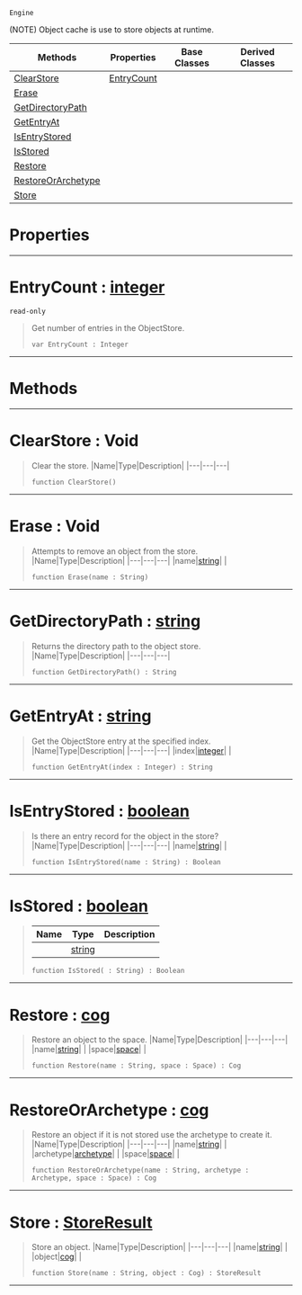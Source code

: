  `Engine`

(NOTE) Object cache is use to store objects at runtime.

|Methods|Properties|Base Classes|Derived Classes|
|---|---|---|---|
|[ ClearStore](https://github.com/ArendDanielek/ZeroDocsTest/blob/master/code_reference/class_reference/objectstore.markdown#clearstore-void)|[ EntryCount](https://github.com/ArendDanielek/ZeroDocsTest/blob/master/code_reference/class_reference/objectstore.markdown#entrycount-zero-engine-d)| | |
|[ Erase](https://github.com/ArendDanielek/ZeroDocsTest/blob/master/code_reference/class_reference/objectstore.markdown#erase-void)| | | |
|[ GetDirectoryPath](https://github.com/ArendDanielek/ZeroDocsTest/blob/master/code_reference/class_reference/objectstore.markdown#getdirectorypath-zero-en)| | | |
|[ GetEntryAt](https://github.com/ArendDanielek/ZeroDocsTest/blob/master/code_reference/class_reference/objectstore.markdown#getentryat-zero-engine-d)| | | |
|[ IsEntryStored](https://github.com/ArendDanielek/ZeroDocsTest/blob/master/code_reference/class_reference/objectstore.markdown#isentrystored-zero-engin)| | | |
|[ IsStored](https://github.com/ArendDanielek/ZeroDocsTest/blob/master/code_reference/class_reference/objectstore.markdown#isstored-zero-engine-doc)| | | |
|[ Restore](https://github.com/ArendDanielek/ZeroDocsTest/blob/master/code_reference/class_reference/objectstore.markdown#restore-zero-engine-docu)| | | |
|[ RestoreOrArchetype](https://github.com/ArendDanielek/ZeroDocsTest/blob/master/code_reference/class_reference/objectstore.markdown#restoreorarchetype-zero)| | | |
|[ Store](https://github.com/ArendDanielek/ZeroDocsTest/blob/master/code_reference/class_reference/objectstore.markdown#store-zero-engine-docume)| | | |


 #  Properties


---  
 #  EntryCount : [integer](https://github.com/ArendDanielek/ZeroDocsTest/blob/master/code_reference/zilch_base_types/integer.markdown)

 `read-only`

> Get number of entries in the ObjectStore.
> ``` lang=cpp, name=Zilch
> var EntryCount : Integer


---  
 #  Methods


---  
 #  ClearStore : Void

> Clear the store.
> |Name|Type|Description|
> |---|---|---|
> ``` lang=cpp, name=Zilch
> function ClearStore()
> ``` 


---  
 #  Erase : Void

> Attempts to remove an object from the store.
> |Name|Type|Description|
> |---|---|---|
> |name|[string](https://github.com/ArendDanielek/ZeroDocsTest/blob/master/code_reference/zilch_base_types/string.markdown)| |
> ``` lang=cpp, name=Zilch
> function Erase(name : String)
> ``` 


---  
 #  GetDirectoryPath : [string](https://github.com/ArendDanielek/ZeroDocsTest/blob/master/code_reference/zilch_base_types/string.markdown)

> Returns the directory path to the object store.
> |Name|Type|Description|
> |---|---|---|
> ``` lang=cpp, name=Zilch
> function GetDirectoryPath() : String
> ``` 


---  
 #  GetEntryAt : [string](https://github.com/ArendDanielek/ZeroDocsTest/blob/master/code_reference/zilch_base_types/string.markdown)

> Get the ObjectStore entry at the specified index.
> |Name|Type|Description|
> |---|---|---|
> |index|[integer](https://github.com/ArendDanielek/ZeroDocsTest/blob/master/code_reference/zilch_base_types/integer.markdown)| |
> ``` lang=cpp, name=Zilch
> function GetEntryAt(index : Integer) : String
> ``` 


---  
 #  IsEntryStored : [boolean](https://github.com/ArendDanielek/ZeroDocsTest/blob/master/code_reference/zilch_base_types/boolean.markdown)

> Is there an entry record for the object in the store?
> |Name|Type|Description|
> |---|---|---|
> |name|[string](https://github.com/ArendDanielek/ZeroDocsTest/blob/master/code_reference/zilch_base_types/string.markdown)| |
> ``` lang=cpp, name=Zilch
> function IsEntryStored(name : String) : Boolean
> ``` 


---  
 #  IsStored : [boolean](https://github.com/ArendDanielek/ZeroDocsTest/blob/master/code_reference/zilch_base_types/boolean.markdown)

> 
> |Name|Type|Description|
> |---|---|---|
> ||[string](https://github.com/ArendDanielek/ZeroDocsTest/blob/master/code_reference/zilch_base_types/string.markdown)| |
> ``` lang=cpp, name=Zilch
> function IsStored( : String) : Boolean
> ``` 


---  
 #  Restore : [cog](https://github.com/ArendDanielek/ZeroDocsTest/blob/master/code_reference/class_reference/cog.markdown)

> Restore an object to the space.
> |Name|Type|Description|
> |---|---|---|
> |name|[string](https://github.com/ArendDanielek/ZeroDocsTest/blob/master/code_reference/zilch_base_types/string.markdown)| |
> |space|[space](https://github.com/ArendDanielek/ZeroDocsTest/blob/master/code_reference/class_reference/space.markdown)| |
> ``` lang=cpp, name=Zilch
> function Restore(name : String, space : Space) : Cog
> ``` 


---  
 #  RestoreOrArchetype : [cog](https://github.com/ArendDanielek/ZeroDocsTest/blob/master/code_reference/class_reference/cog.markdown)

> Restore an object if it is not stored use the archetype to create it.
> |Name|Type|Description|
> |---|---|---|
> |name|[string](https://github.com/ArendDanielek/ZeroDocsTest/blob/master/code_reference/zilch_base_types/string.markdown)| |
> |archetype|[archetype](https://github.com/ArendDanielek/ZeroDocsTest/blob/master/code_reference/class_reference/archetype.markdown)| |
> |space|[space](https://github.com/ArendDanielek/ZeroDocsTest/blob/master/code_reference/class_reference/space.markdown)| |
> ``` lang=cpp, name=Zilch
> function RestoreOrArchetype(name : String, archetype : Archetype, space : Space) : Cog
> ``` 


---  
 #  Store : [StoreResult](https://github.com/ArendDanielek/ZeroDocsTest/blob/master/code_reference/enum_reference.markdown#storeresult)

> Store an object.
> |Name|Type|Description|
> |---|---|---|
> |name|[string](https://github.com/ArendDanielek/ZeroDocsTest/blob/master/code_reference/zilch_base_types/string.markdown)| |
> |object|[cog](https://github.com/ArendDanielek/ZeroDocsTest/blob/master/code_reference/class_reference/cog.markdown)| |
> ``` lang=cpp, name=Zilch
> function Store(name : String, object : Cog) : StoreResult
> ``` 


---  
 
  
  
  
  
  
  
  

 